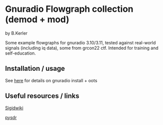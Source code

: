 # Gnuradio Flowgraph collection (demod + mod)
by B.Kerler

Some example flowgraphs for gnuradio 3.10/3.11, tested against real-world signals (including iq data), some from grcon22 ctf.
Intended for training and self-education.

## Installation / usage

See [here](https://github.com/bkerler/gnuradio_install) for details on gnuradio install + oots

## Useful resources / links

[Sigidwiki](https://www.sigidwiki.com/wiki/Signal_Identification_Guide)

[pysdr](https://pysdr.org/)
